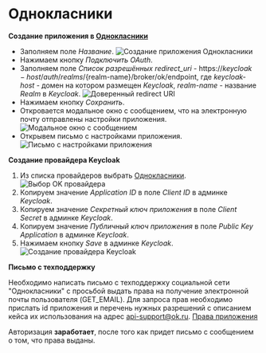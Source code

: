 # Однокласники

**Создание приложения в [Однокласники](https://ok.ru)**

+ Заполняем поле *Название*.
![Создание приложения Однокласники](screenshots/ok_provider_1.png)
+ Нажимаем кнопку *Подключить OAuth*.
+ Заполняем поле *Список разрешённых redirect_uri* -
 https://${keycloak-host}/auth/realms/${realm-name}/broker/ok/endpoint, где _keycloak-host_ - домен на котором
 размещен _Keycloak_, _realm-name_ - название _Realm_ в _Keycloak_.
![Доверенный redirect URI](screenshots/ok_provider_2.png)
+ Нажимаем кнопку *Сохранить*.
+ Откровается модальное окно с сообщением, что на электронную почту отправлены настройки приложения.
![Модальное окно с сообщением](screenshots/ok_provider_3.png)
+ Открывем письмо с настройками приложения.
![Письмо с настройками приложения](screenshots/ok_provider_4.png)

**Создание провайдера Keycloak**
1. Из списка провайдеров выбрать [Однокласники](https://ok.ru).
![Выбор OK провайдера](screenshots/ok_provider_6.png)
2. Копируем значение *Application ID* в поле *Client ID* в админке *Keycloak*.
3. Копируем значение *Секретный ключ приложения* в поле *Client Secret* в админке *Keycloak*.
4. Копируем значение *Публичный ключ приложения* в поле *Public Key Application* в админке *Keycloak*.
5. Нажимаем кнопку *Save* в админке *Keycloak*.
![Создание провайдера Keycloak](screenshots/ok_provider_5.png)

**Письмо с техподдержку**

Необходимо написать письмо с техподдержку социальной сети "Однокласники" с просьбой выдать права на получение
электронной почты пользователя (GET_EMAIL). Для запроса прав необходимо прислать id приложения и перечень нужных
разрешений с описанием кейса их использования на адрес api-support@ok.ru.
[Права приложения](https://apiok.ru/ext/oauth/permissions)

Авторизация **заработает**, после того как придет письмо с сообщением о том, что права выданы.
